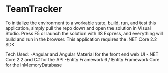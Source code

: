 # TeamTracker

To initialize the environment to a workable state, build, run, and test this application, simply pull the repo down and open the solution in Visual Studio. Press F5 or launch the solution with IIS Express, and everything will build and run in the browser. This application requires the .NET Core 2.2 SDK

Tech Used:
-Angular and Angular Material for the front end web UI
-.NET Core 2.2 and C# for the API
-Entity Framework 6 / Entity Framework Core for the InMemoryDatabase
